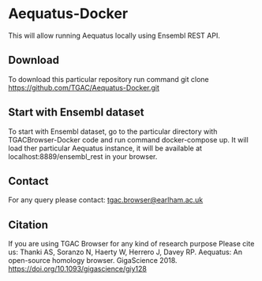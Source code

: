 # Aequatus-Docker
This will allow running Aequatus locally using Ensembl REST API.

## Download
To download this particular repository run command git clone https://github.com/TGAC/Aequatus-Docker.git

## Start with Ensembl dataset
To start with Ensembl dataset, go to the particular directory with TGACBrowser-Docker code and run command docker-compose up. It will load ther particular Aequatus instance, it will be available at localhost:8889/ensembl_rest in your browser.

## Contact
For any query please contact: tgac.browser@earlham.ac.uk

## Citation
If you are using TGAC Browser for any kind of research purpose Please cite us: Thanki AS, Soranzo N, Haerty W, Herrero J, Davey RP. Aequatus: An open-source homology browser. GigaScience 2018. https://doi.org/10.1093/gigascience/giy128 

